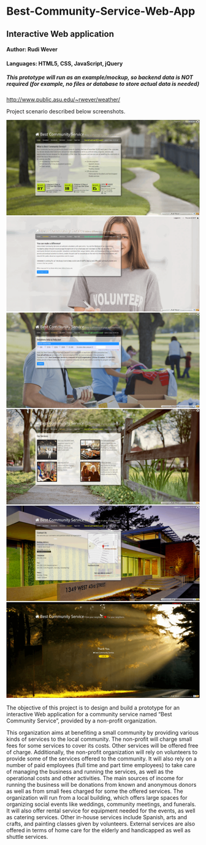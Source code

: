 # Best-Community-Service-Web-App
## Interactive Web application

#### Author: Rudi Wever
#### Languages: HTML5, CSS, JavaScript, jQuery
##### *This prototype will run as an example/mockup, so backend data is NOT required (for example, no files or database to store actual data is needed)*
http://www.public.asu.edu/~rwever/weather/

Project scenario described below screenshots.

![Best Community Service Mainpage screenshot](https://github.com/rwever-projects/Best-Community-Service-Web-App/blob/master/BCS_Mainpage_Screenshot.png)
![Best Community Service Volunteerpage screenshot](https://github.com/rwever-projects/Best-Community-Service-Web-App/blob/master/BCS_Volunteer_Screenshot.png)
![Best Community Service Donationspage screenshot](https://github.com/rwever-projects/Best-Community-Service-Web-App/blob/master/BCS_Donations_Screenshot.png)
![Best Community Service Servicespage screenshot](https://github.com/rwever-projects/Best-Community-Service-Web-App/blob/master/BCS_Services_Screenshot.png)
![Best Community Service Contactpage screenshot](https://github.com/rwever-projects/Best-Community-Service-Web-App/blob/master/BCS_Contact_Screenshot.png)
![Best Community Service Logoutpage screenshot](https://github.com/rwever-projects/Best-Community-Service-Web-App/blob/master/BCS_Logout_Screenshot.png)

The objective of this project is to design and build a prototype for an interactive Web application for a community service named “Best Community Service”, provided by a non-profit organization.

This organization aims at benefiting a small community by providing various kinds of services to the local community. The non-profit will charge small fees for some services to cover its costs. Other services will be offered free of charge. Additionally, the non-profit organization will rely on volunteers to provide some of the services offered to the community. It will also rely on a number of paid employees (full time and part time employees) to take care of managing the business and running the services, as well as the operational costs and other activities. The main sources of income for running the business will be donations from known and anonymous donors as well as from small fees charged for some the offered services. The organization will run from a local building, which offers large spaces for organizing social events like weddings, community meetings, and funerals. It will also offer rental service for equipment needed for the events, as well as catering services. Other in-house services include Spanish, arts and crafts, and painting classes given by volunteers. External services are also offered in terms of home care for the elderly and handicapped as well as shuttle services.
